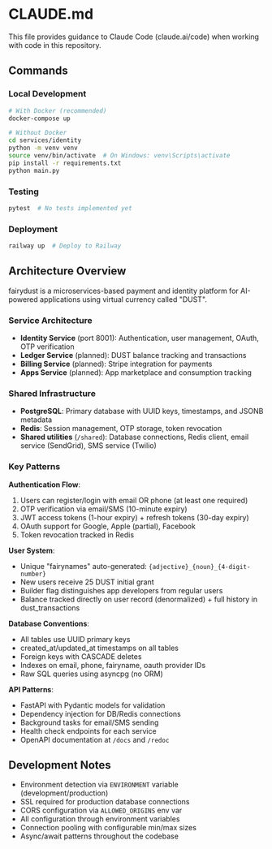 # CLAUDE.md

This file provides guidance to Claude Code (claude.ai/code) when working with code in this repository.

## Commands

### Local Development
```bash
# With Docker (recommended)
docker-compose up

# Without Docker
cd services/identity
python -m venv venv
source venv/bin/activate  # On Windows: venv\Scripts\activate
pip install -r requirements.txt
python main.py
```

### Testing
```bash
pytest  # No tests implemented yet
```

### Deployment
```bash
railway up  # Deploy to Railway
```

## Architecture Overview

fairydust is a microservices-based payment and identity platform for AI-powered applications using virtual currency called "DUST".

### Service Architecture
- **Identity Service** (port 8001): Authentication, user management, OAuth, OTP verification
- **Ledger Service** (planned): DUST balance tracking and transactions
- **Billing Service** (planned): Stripe integration for payments
- **Apps Service** (planned): App marketplace and consumption tracking

### Shared Infrastructure
- **PostgreSQL**: Primary database with UUID keys, timestamps, and JSONB metadata
- **Redis**: Session management, OTP storage, token revocation
- **Shared utilities** (`/shared`): Database connections, Redis client, email service (SendGrid), SMS service (Twilio)

### Key Patterns

**Authentication Flow**:
1. Users can register/login with email OR phone (at least one required)
2. OTP verification via email/SMS (10-minute expiry)
3. JWT access tokens (1-hour expiry) + refresh tokens (30-day expiry)
4. OAuth support for Google, Apple (partial), Facebook
5. Token revocation tracked in Redis

**User System**:
- Unique "fairynames" auto-generated: `{adjective}_{noun}_{4-digit-number}`
- New users receive 25 DUST initial grant
- Builder flag distinguishes app developers from regular users
- Balance tracked directly on user record (denormalized) + full history in dust_transactions

**Database Conventions**:
- All tables use UUID primary keys
- created_at/updated_at timestamps on all tables
- Foreign keys with CASCADE deletes
- Indexes on email, phone, fairyname, oauth provider IDs
- Raw SQL queries using asyncpg (no ORM)

**API Patterns**:
- FastAPI with Pydantic models for validation
- Dependency injection for DB/Redis connections
- Background tasks for email/SMS sending
- Health check endpoints for each service
- OpenAPI documentation at `/docs` and `/redoc`

## Development Notes

- Environment detection via `ENVIRONMENT` variable (development/production)
- SSL required for production database connections
- CORS configuration via `ALLOWED_ORIGINS` env var
- All configuration through environment variables
- Connection pooling with configurable min/max sizes
- Async/await patterns throughout the codebase
